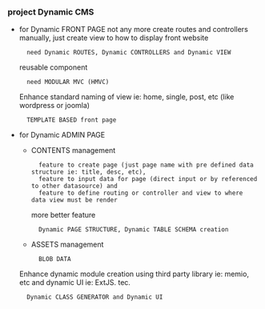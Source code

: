 ### project Dynamic CMS
- for Dynamic FRONT PAGE
    not any more create routes and controllers manually, just create view to how to display front website
        
        need Dynamic ROUTES, Dynamic CONTROLLERS and Dynamic VIEW
        
    reusable component
    
        need MODULAR MVC (HMVC)
        
    Enhance
    standard naming of view ie: home, single, post, etc (like wordpress or joomla)
        
        TEMPLATE BASED front page
                
- for Dynamic ADMIN PAGE
    - CONTENTS management
        
            feature to create page (just page name with pre defined data structure ie: title, desc, etc),
            feature to input data for page (direct input or by referenced to other datasource) and
            feature to define routing or controller and view to where data view must be render
            
        more better feature
            
            Dynamic PAGE STRUCTURE, Dynamic TABLE SCHEMA creation
            
    - ASSETS management
    
            BLOB DATA
        
    Enhance
    dynamic module creation using third party library ie: memio, etc
    and dynamic UI ie: ExtJS. tec.
            
        Dynamic CLASS GENERATOR and Dynamic UI
